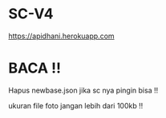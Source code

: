 # SC-V4
https://apidhani.herokuapp.com

# BACA !!
Hapus newbase.json
jika sc nya pingin bisa !!

ukuran file foto jangan lebih dari 100kb !! 
